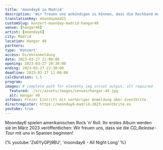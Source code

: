 ```yaml
---
title: 'moonday6 in Madrid'
description: 'Wir freuen uns ankündigen zu können, dass die Rockband moonday6 die CD_Release Tour in Spanien starten wird.'
translationKey: moondaymad23
customSlug: konzert-moonday-madrid-hangar48
venue: [hangar48]
artist: [moonday6]
city: Madrid
location: Hangar 48
partners:
type: 'Konzert'
access: Direktanmeldung
date: 2023-03-27 21:00:00
opening: 2023-03-27 20:30:00
ending: 2023-03-27 22:30:00
deadline: 2023-03-27 11:00:00
calcDuration: 1.5
program:
images: # complete path for eleventy img srcset output, alt required
  featured: ./src/assets/images/venues/hangar-48.jpg
  alt: Hangar 48
infobox: Freier Eintritt mit vorheriger Anmeldung über Eventbrite.
directregister: https://moonday6-madrid-2023.eventbrite.es
youtube: true
---
```


Moonday6 spielen amerikanischen Rock ’n’ Roll. Ihr erstes Album werden sie im März 2023 veröffentlichen: Wir freuen uns, dass sie die _CD_Release-Tour_ mit uns in Spanien beginnen!

{% youtube 'Zs6YyGPj9BU', 'moonday6 - All Night Long' %}
